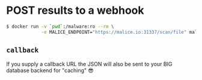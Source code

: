 # POST results to a webhook

```bash
$ docker run -v `pwd`:/malware:ro --rm \
             -e MALICE_ENDPOINT="https://malice.io:31337/scan/file" malice/virustotal lookup --callback HASH
```

## `callback`

If you supply a callback URL the JSON will also be sent to your BIG database backend for "caching" :sunglasses:
